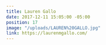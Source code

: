 ```yaml
---
title: Lauren Gallo
date: 2017-12-11 15:05:00 -05:00
position: 17
image: "/uploads/LAUREN%20GALLO.jpg"
link: https://laurenmgallo.com/
---
```


